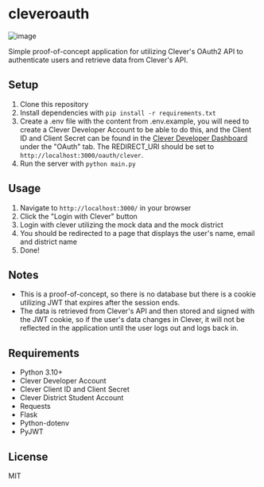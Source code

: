 # cleveroauth
![image](https://github.com/De-y/CleverOauth/assets/61808223/2f45755a-47fd-4029-b7f7-7457dc9d8a7d)

Simple proof-of-concept application for utilizing Clever's OAuth2 API to authenticate users and retrieve data from Clever's API.

## Setup
1. Clone this repository
2. Install dependencies with `pip install -r requirements.txt`
3. Create a .env file with the content from .env.example, you will need to create a Clever Developer Account to be able to do this, and the Client ID and Client Secret can be found in the [Clever Developer Dashboard](https://dev.clever.com/information/getting_started) under the "OAuth" tab. The REDIRECT_URI should be set to `http://localhost:3000/oauth/clever`.
4. Run the server with `python main.py`

## Usage
1. Navigate to `http://localhost:3000/` in your browser
2. Click the "Login with Clever" button
3. Login with clever utilizing the mock data and the mock district
4. You should be redirected to a page that displays the user's name, email and district name
5. Done!

## Notes
- This is a proof-of-concept, so there is no database but there is a cookie utilizing JWT that expires after the session ends.
- The data is retrieved from Clever's API and then stored and signed with the JWT cookie, so if the user's data changes in Clever, it will not be reflected in the application until the user logs out and logs back in.

## Requirements
- Python 3.10+
- Clever Developer Account
- Clever Client ID and Client Secret
- Clever District Student Account
- Requests
- Flask
- Python-dotenv
- PyJWT

## License
MIT
